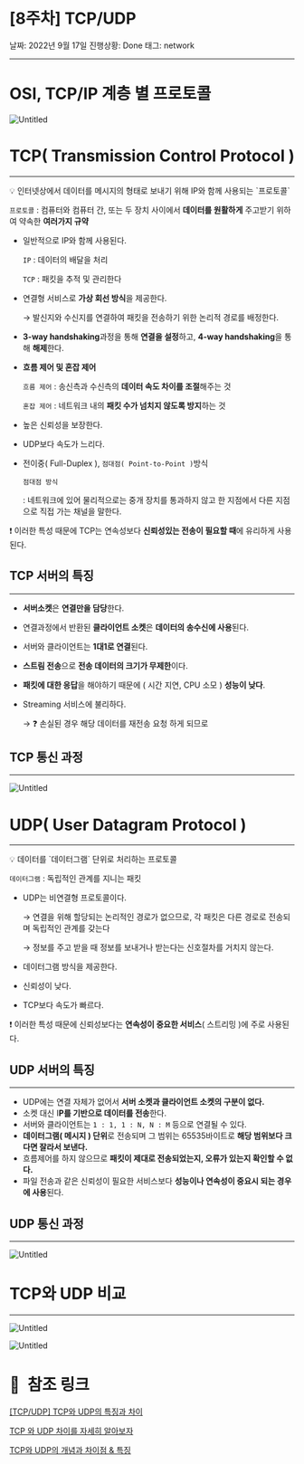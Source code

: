 # [8주차] TCP/UDP

날짜: 2022년 9월 17일
진행상황: Done
태그: network

---

# OSI, TCP/IP 계층 별 프로토콜

![Untitled](../assets/week8_1.png)

# TCP( Transmission Control Protocol )

---

<aside>
💡 인터넷상에서 데이터를 메시지의 형태로 보내기 위해 IP와 함께 사용되는 `프로토콜`

</aside>

`프로토콜` : 컴퓨터와 컴퓨터 간, 또는 두 장치 사이에서 **데이터를 원활하게** 주고받기 위하여 약속한 **여러가지 규약**

- 일반적으로 IP와 함께 사용된다.
    
    `IP` : 데이터의 배달을 처리
    
    `TCP` : 패킷을 추적 및 관리한다
    
- 연결형 서비스로 **가상 회선 방식**을 제공한다.
    
    → 발신지와 수신지를 연결하여 패킷을 전송하기 위한 논리적 경로를 배정한다.
    
- **3-way handshaking**과정을 통해 **연결을 설정**하고, **4-way handshaking**을 통해 **해제**한다.
- **흐름 제어 및 혼잡 제어**
    
    `흐름 제어` : 송신측과 수신측의 **데이터 속도 차이를 조절**해주는 것
    
    `혼잡 제어` : 네트워크 내의 **패킷 수가 넘치지 않도록 방지**하는 것
    
- 높은 신뢰성을 보장한다.
- UDP보다 속도가 느리다.
- 전이중( Full-Duplex ), `점대점( Point-to-Point )`방식
    
    
    `점대점 방식`
    
    : 네트워크에 있어 물리적으로는 중개 장치를 통과하지 않고 한 지점에서 다른 지점으로 직접 가는 채널을 말한다.
    

❗️ 이러한 특성 때문에 TCP는 연속성보다 **신뢰성있는 전송이 필요할 때**에 유리하게 사용된다.

## TCP 서버의 특징

---

- **서버소켓**은 **연결만을 담당**한다.
- 연결과정에서 반환된 **클라이언트 소켓**은 **데이터의 송수신에 사용**된다.
- 서버와 클라이언트는 **1대1로 연결**된다.
- **스트림 전송**으로 **전송 데이터의 크기가 무제한**이다.
- **패킷에 대한 응답**을 해야하기 때문에 ( 시간 지연, CPU 소모 ) **성능이 낮다**.
- Streaming 서비스에 불리하다.
    
    → ❓ 손실된 경우 해당 데이터를 재전송 요청 하게 되므로
    

## TCP 통신 과정

---

![Untitled](../assets/week8_2.png)

# UDP( User Datagram Protocol )

---

<aside>
💡 데이터를 `데이터그램` 단위로 처리하는 프로토콜

</aside>

`데이터그램` : 독립적인 관계를 지니는 패킷

- UDP는 비연결형 프로토콜이다.
    
    → 연결을 위해 할당되는 논리적인 경로가 없으므로, 각 패킷은 다른 경로로 전송되며 독립적인 관계를 갖는다
    
    → 정보를 주고 받을 때 정보를 보내거나 받는다는 신호절차를 거치지 않는다.
    
- 데이터그램 방식을 제공한다.
- 신뢰성이 낮다.
- TCP보다 속도가 빠르다.

❗️ 이러한 특성 때문에 신뢰성보다는 **연속성이 중요한 서비스**( 스트리밍 )에 주로 사용된다.

## UDP 서버의 특징

---

- UDP에는 연결 자체가 없어서 **서버 소켓과 클라이언트 소켓의 구분이 없다.**
- 소켓 대신 I**P를 기반으로 데이터를 전송**한다.
- 서버와 클라이언트는 `1 : 1, 1 : N, N : M` 등으로 연결될 수 있다.
- **데이터그램( 메시지 ) 단위**로 전송되며 그 범위는 65535바이트로 **해당 범위보다 크다면 잘라서 보낸다.**
- 흐름제어를 하지 않으므로 **패킷이 제대로 전송되었는지, 오류가 있는지 확인할 수 없다.**
- 파일 전송과 같은 신뢰성이 필요한 서비스보다 **성능이나 연속성이 중요시 되는 경우에 사용**된다.

## UDP 통신 과정

---

![Untitled](../assets/week8_3.png)

# TCP와 UDP 비교

---

![Untitled](../assets/week8_4.png)

![Untitled](../assets/week8_5.png)

# 🔗  참조 링크

[[TCP/UDP] TCP와 UDP의 특징과 차이](https://mangkyu.tistory.com/15)

[TCP 와 UDP 차이를 자세히 알아보자](https://velog.io/@hidaehyunlee/TCP-%EC%99%80-UDP-%EC%9D%98-%EC%B0%A8%EC%9D%B4)

[TCP와 UDP의 개념과 차이점 & 특징](https://choseongho93.tistory.com/3)